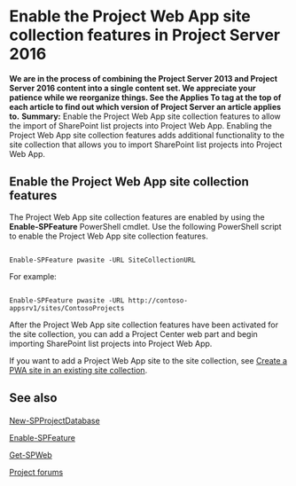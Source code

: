 
# Enable the Project Web App site collection features in Project Server 2016
 **We are in the process of combining the Project Server 2013 and Project Server 2016 content into a single content set. We appreciate your patience while we reorganize things. See the Applies To tag at the top of each article to find out which version of Project Server an article applies to.** **Summary:** Enable the Project Web App site collection features to allow the import of SharePoint list projects into Project Web App.
Enabling the Project Web App site collection features adds additional functionality to the site collection that allows you to import SharePoint list projects into Project Web App.
  
    
    


## Enable the Project Web App site collection features
<a name="EnableTheProjectWebAppSiteCollectionFeatures"> </a>

The Project Web App site collection features are enabled by using the **Enable-SPFeature** PowerShell cmdlet. Use the following PowerShell script to enable the Project Web App site collection features.
  
    
    

```

Enable-SPFeature pwasite -URL SiteCollectionURL
```

For example:
  
    
    



```

Enable-SPFeature pwasite -URL http://contoso-appsrv1/sites/ContosoProjects

```

After the Project Web App site collection features have been activated for the site collection, you can add a Project Center web part and begin importing SharePoint list projects into Project Web App.
  
    
    
If you want to add a Project Web App site to the site collection, see  [Create a PWA site in an existing site collection](bd4e7c9f-79f7-45c4-8cbe-8dbe75c72370.md).
  
    
    

## See also
<a name="EnableTheProjectWebAppSiteCollectionFeatures"> </a>


#### 


  
    
    
 [New-SPProjectDatabase](http://technet.microsoft.com/library/6eca666c-cbe8-41aa-94c5-4a8a3419fc96.aspx)
  
    
    
 [Enable-SPFeature](http://technet.microsoft.com/library/9b68c192-b640-4cb8-8a92-a98008169b27.aspx)
  
    
    
 [Get-SPWeb](http://technet.microsoft.com/library/9bf9284f-e3b9-439d-8a5f-74020e1eccaf.aspx)
  
    
    
 [Project forums](https://social.technet.microsoft.com/Forums/en-US/category/project)